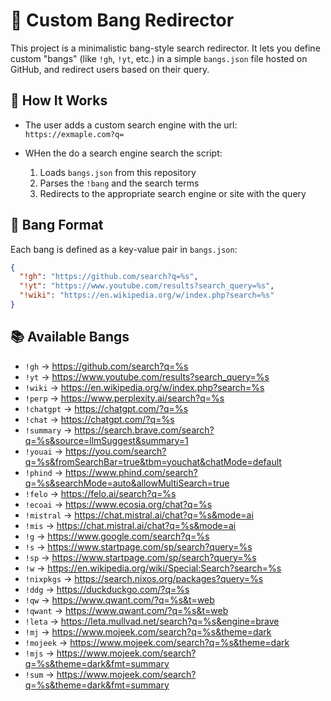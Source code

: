 # 🔎 Custom Bang Redirector

This project is a minimalistic bang-style search redirector. It lets you define custom "bangs" (like `!gh`, `!yt`, etc.) in a simple `bangs.json` file hosted on GitHub, and redirect users based on their query.

## 🚀 How It Works

- The user adds a custom search engine with the url:  
  `https://exmaple.com?q=`

- WHen the do a search engine search the script:
  1. Loads `bangs.json` from this repository
  2. Parses the `!bang` and the search terms
  3. Redirects to the appropriate search engine or site with the query

## 🧠 Bang Format

Each bang is defined as a key-value pair in `bangs.json`:

```json
{
  "!gh": "https://github.com/search?q=%s",
  "!yt": "https://www.youtube.com/results?search_query=%s",
  "!wiki": "https://en.wikipedia.org/w/index.php?search=%s"
}
```

## 📚 Available Bangs

<!-- BANGS_START -->
- `!gh` → https://github.com/search?q=%s
- `!yt` → https://www.youtube.com/results?search_query=%s
- `!wiki` → https://en.wikipedia.org/w/index.php?search=%s
- `!perp` → https://www.perplexity.ai/search?q=%s
- `!chatgpt` → https://chatgpt.com/?q=%s
- `!chat` → https://chatgpt.com/?q=%s
- `!summary` → https://search.brave.com/search?q=%s&source=llmSuggest&summary=1
- `!youai` → https://you.com/search?q=%s&fromSearchBar=true&tbm=youchat&chatMode=default
- `!phind` → https://www.phind.com/search?q=%s&searchMode=auto&allowMultiSearch=true
- `!felo` → https://felo.ai/search?q=%s
- `!ecoai` → https://www.ecosia.org/chat?q=%s
- `!mistral` → https://chat.mistral.ai/chat?q=%s&mode=ai
- `!mis` → https://chat.mistral.ai/chat?q=%s&mode=ai
- `!g` → https://www.google.com/search?q=%s
- `!s` → https://www.startpage.com/sp/search?query=%s
- `!sp` → https://www.startpage.com/sp/search?query=%s
- `!w` → https://en.wikipedia.org/wiki/Special:Search?search=%s
- `!nixpkgs` → https://search.nixos.org/packages?query=%s
- `!ddg` → https://duckduckgo.com/?q=%s
- `!qw` → https://www.qwant.com/?q=%s&t=web
- `!qwant` → https://www.qwant.com/?q=%s&t=web
- `!leta` → https://leta.mullvad.net/search?q=%s&engine=brave
- `!mj` → https://www.mojeek.com/search?q=%s&theme=dark
- `!mojeek` → https://www.mojeek.com/search?q=%s&theme=dark
- `!mjs` → https://www.mojeek.com/search?q=%s&theme=dark&fmt=summary
- `!sum` → https://www.mojeek.com/search?q=%s&theme=dark&fmt=summary
<!-- BANGS_END -->
